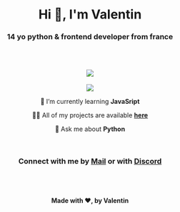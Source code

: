 
<center>

# Hi 👋, I'm Valentin

### 14 yo python & frontend developer from france
<br><br>



<img src="https://skillicons.dev/icons?i=html,css,js,github,linux,python,markdown,vscode&theme=dark&perline=8">
<br><br>
<img src="https://lanyard.cnrad.dev/api/768049100238225418">

<br>

 🌱 I’m currently learning **JavaSript**

 👨‍💻 All of my projects are available [**here**](https://valentinlvrr.github.io/)

 💬 Ask me about **Python**

<br>

### Connect with me by [**Mail**](mailto:valentinlelievre2008@gmail.com) or with [**Discord**](https://discord.com/users/768049100238225418)

<br><br>
#### Made with ❤, by Valentin

</center>